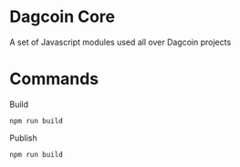 # Dagcoin Core
A set of Javascript modules used all over Dagcoin projects
# Commands

Build

```npm run build```

Publish

```npm run build```